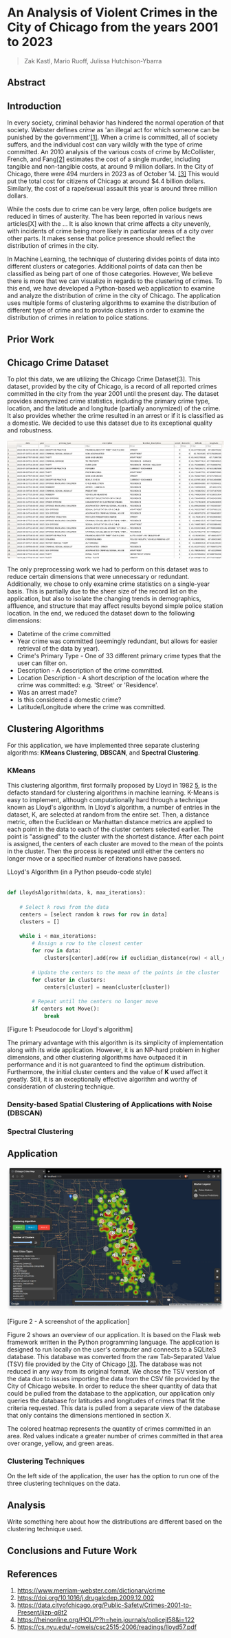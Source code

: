 # An Analysis of Violent Crimes in the City of Chicago from the years 2001 to 2023

> Zak Kastl, Mario Ruoff, Julissa Hutchison-Ybarra

## Abstract

## Introduction

In every society, criminal behavior has hindered the normal operation of that society. Webster defines *crime* as 'an illegal act for which someone can be punished by the government'[[1]](https://www.merriam-webster.com/dictionary/crime). When a crime is committed, all of society suffers, and the individual cost can vary wildly with the type of crime committed. An 2010 analysis of the various costs of crime by McCollister, French, and Fang[[2]](https://doi.org/10.1016/j.drugalcdep.2009.12.002) estimates the cost of a single murder, including tangible and non-tangible costs, at around 9 million dollars. In the City of Chicago, there were 494 murders in 2023 as of October 14. [[3]](https://data.cityofchicago.org/Public-Safety/Crimes-2001-to-Present/ijzp-q8t2) This would put the total cost for citizens of Chicago at around $4.4 billion dollars.  Similarly, the cost of a rape/sexual assault this year is around three million dollars.

While the costs due to crime can be very large, often police budgets are reduced in times of austerity. The has been reported in various news articles[X] with the ... It is also known that crime affects a city unevenly, with incidents of crime being more likely in particular areas of a city over other parts. It makes sense that police presence should reflect the distribution of crimes in the city.

In Machine Learning, the technique of clustering divides points of data into different clusters or categories. Additional points of data can then be classified as being part of one of those categories. However, We believe there is more that we can visualize in regards to the clustering of crimes. To this end, we have developed a Python-based web application to examine and analyze the distribution of crime in the city of Chicago. The application uses multiple forms of clustering algorithms to examine the distribution of different type of crime and to provide clusters in order to examine the distribution of crimes in relation to police stations.

## Prior Work

## Chicago Crime Dataset

To plot this data, we are utilizing the Chicago Crime Dataset[3]. This dataset, provided by the city of Chicago, is a record of all reported crimes committed in the city from the year 2001 until the present day. The dataset provides anonymized crime statistics, including the primary crime type, location, and the latitude and longitude (partially anonymized) of the crime. It also provides whether the crime resulted in an arrest or if it is classified as a domestic. We decided to use this dataset due to its exceptional quality and robustness.

![Figure 1 - The reduced Chicago Crimes Dataset](./images/dataset.png)


The only preprocessing work we had to perform on this dataset was to reduce certain dimensions that were unnecessary or redundant. Additionally, we chose to only examine crime statistics on a single-year basis. This is partially due to the sheer size of the record list on the application, but also to isolate the changing trends in demographics, affluence, and structure that may affect results beyond simple police station location. In the end, we reduced the dataset down to the following dimensions:

- Datetime of the crime committed
- Year crime was committed (seemingly redundant, but allows for easier retrieval of the data by year).
- Crime's Primary Type - One of 33 different primary crime types that the user can filter on.
- Description - A description of the crime committed.
- Location Description - A short description of the location where the crime was committed: e.g. 'Street' or 'Residence'.
- Was an arrest made?
- Is this considered a domestic crime?
- Latitude/Longitude where the crime was committed.



## Clustering Algorithms

For this application, we have implemented three separate clustering algorithms: **KMeans Clustering**, **DBSCAN**, and **Spectral Clustering**.

### KMeans

This clustering algorithm, first formally proposed by Lloyd in 1982 [5](https://cs.nyu.edu/~roweis/csc2515-2006/readings/lloyd57.pdf), is the defacto standard for clustering algorithms in machine learning. K-Means is easy to implement, although computationally hard through a technique known as Lloyd's algorithm. In Lloyd's algorithm, a number of entries in the dataset, K, are selected at random from the entire set. Then, a distance metric, often the Euclidean or Manhattan distance metrics are applied to each point in the data to each of the cluster centers selected earlier. The point is "assigned" to the cluster with the shortest distance. After each point is assigned, the centers of each cluster are moved to the mean of the points in the cluster. Then the process is repeated until either the centers no longer move or a specified number of iterations have passed.

LLoyd's Algorithm (in a Python pseudo-code style)

```python

def LloydsAlgorithm(data, k, max_iterations):
    
    # Select k rows from the data
    centers = [select random k rows for row in data]
    clusters = []

    while i < max_iterations:
        # Assign a row to the closest center
        for row in data:
            clusters[center].add(row if euclidian_distance(row) < all_other_centers)

        # Update the centers to the mean of the points in the cluster
        for cluster in clusters:
            centers[cluster] = mean(cluster[cluster])

        # Repeat until the centers no longer move
        if centers not Move():
            break
```
[Figure 1: Pseudocode for Lloyd's algorithm]

The primary advantage with this algorithm is its simplicity of implementation along with its wide application. However, it is an NP-hard problem in higher dimensions, and other clustering algorithms have outpaced it in performance and it is not guaranteed to find the optimum distribution. Furthermore, the initial cluster centers and the value of **K** used affect it greatly. Still, it is an exceptionally effective algorithm and worthy of consideration of clustering technique.

### Density-based Spatial Clustering of Applications with Noise (DBSCAN)



### Spectral Clustering

## Application

![Application Screenshot](./images/app_overview.png)

[Figure 2 - A screenshot of the application]

Figure 2 shows an overview of our application. It is based on the Flask web framework written in the Python programming language. The application is designed to run locally on the user's computer and connects to a SQLite3 database. This database was converted from the raw Tab-Separated Value (TSV) file provided by the City of Chicago [[3]](https://data.cityofchicago.org/Public-Safety/Crimes-2001-to-Present/ijzp-q8t2). The database was not reduced in any way from its original format. We chose the TSV version of the data due to issues importing the data from the CSV file provided by the City of Chicago website. In order to reduce the sheer quantity of data that could be pulled from the database to the application, our application only queries the database for latitudes and longitudes of crimes that fit the criteria requested. This data is pulled from a separate view of the database that only contains the dimensions mentioned in section X. 

The colored heatmap represents the quantity of crimes committed in an area. Red values indicate a greater number of crimes committed in that area over orange, yellow, and green areas.

### Clustering Techniques

On the left side of the application, the user has the option to run one of the three clustering techniques on the data.

## Analysis

Write something here about how the distributions are different based on the clustering technique used.

## Conclusions and Future Work

## References

1. https://www.merriam-webster.com/dictionary/crime
2. https://doi.org/10.1016/j.drugalcdep.2009.12.002
3. https://data.cityofchicago.org/Public-Safety/Crimes-2001-to-Present/ijzp-q8t2
4. https://heinonline.org/HOL/P?h=hein.journals/policejl58&i=122
5. https://cs.nyu.edu/~roweis/csc2515-2006/readings/lloyd57.pdf